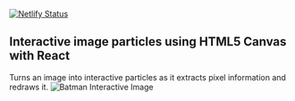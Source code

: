 [![Netlify Status](https://api.netlify.com/api/v1/badges/adfd8aeb-4cb3-4418-98ae-64a960490ba2/deploy-status)](https://app.netlify.com/sites/interactive-particles/deploys)

Interactive image particles using HTML5 Canvas with React
------
Turns an image into interactive particles as it extracts pixel information and redraws it.
![Batman Interactive Image](./src/assets/batman.gif)

